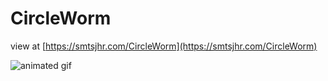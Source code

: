 # CircleWorm

view at [https://smtsjhr.com/CircleWorm](https://smtsjhr.com/CircleWorm)

![animated gif](https://github.com/smtsjhr/CircleWorm/blob/master/CircleWorm_300.gif)